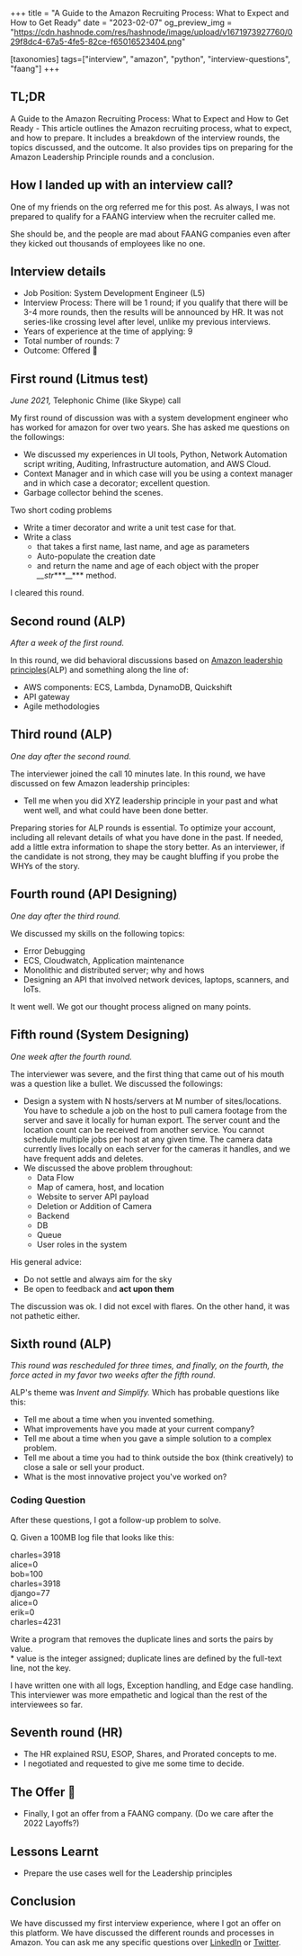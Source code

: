 +++
title = "A Guide to the Amazon Recruiting Process: What to Expect and How to Get Ready"
date = "2023-02-07"
og_preview_img = "https://cdn.hashnode.com/res/hashnode/image/upload/v1671973927760/029f8dc4-67a5-4fe5-82ce-f65016523404.png"

[taxonomies]
tags=["interview", "amazon", "python", "interview-questions", "faang"]
+++

## TL;DR

A Guide to the Amazon Recruiting Process: What to Expect and How to Get Ready - This article outlines the Amazon recruiting process, what to expect, and how to prepare. It includes a breakdown of the interview rounds, the topics discussed, and the outcome. It also provides tips on preparing for the Amazon Leadership Principle rounds and a conclusion.

## How I landed up with an interview call?

One of my friends on the org referred me for this post. As always, I was not prepared to qualify for a FAANG interview when the recruiter called me.

She should be, and the people are mad about FAANG companies even after they kicked out thousands of employees like no one.

## Interview details

- Job Position: System Development Engineer (L5)
- Interview Process: There will be 1 round; if you qualify that there will be 3-4 more rounds, then the results will be announced by HR. It was not series-like crossing level after level, unlike my previous interviews.
- Years of experience at the time of applying: 9
- Total number of rounds: 7
- Outcome: Offered 🙂

## First round (Litmus test)

_June 2021,_ Telephonic Chime (like Skype) call

My first round of discussion was with a system development engineer who has worked for amazon for over two years. She has asked me questions on the followings:

- We discussed my experiences in UI tools, Python, Network Automation script writing, Auditing, Infrastructure automation, and AWS Cloud.
- Context Manager and in which case will you be using a context manager and in which case a decorator; excellent question.
- Garbage collector behind the scenes.

Two short coding problems

- Write a timer decorator and write a unit test case for that.
- Write a class
  - that takes a first name, last name, and age as parameters
  - Auto-populate the creation date
  - and return the name and age of each object with the proper _\_\_str_\*\*\*\_\_\*\*\* method.

I cleared this round.

## Second round (ALP)

_After a week of the first round._

In this round, we did behavioral discussions based on [Amazon leadership principles](https://amazon.jobs/content/en/our-workplace/leadership-principles)(ALP) and something along the line of:

- AWS components: ECS, Lambda, DynamoDB, Quickshift
- API gateway
- Agile methodologies

## Third round (ALP)

_One day after the second round._

The interviewer joined the call 10 minutes late. In this round, we have discussed on few Amazon leadership principles:

- Tell me when you did XYZ leadership principle in your past and what went well, and what could have been done better.

Preparing stories for ALP rounds is essential. To optimize your account, including all relevant details of what you have done in the past. If needed, add a little extra information to shape the story better. As an interviewer, if the candidate is not strong, they may be caught bluffing if you probe the WHYs of the story.

## Fourth round (API Designing)

_One day after the third round._

We discussed my skills on the following topics:

- Error Debugging
- ECS, Cloudwatch, Application maintenance
- Monolithic and distributed server; why and hows
- Designing an API that involved network devices, laptops, scanners, and IoTs.

It went well. We got our thought process aligned on many points.

## Fifth round (System Designing)

_One week after the fourth round._

The interviewer was severe, and the first thing that came out of his mouth was a question like a bullet. We discussed the followings:

- Design a system with N hosts/servers at M number of sites/locations.
  You have to schedule a job on the host to pull camera footage from the server and save it locally for human export.
  The server count and the location count can be received from another service.
  You cannot schedule multiple jobs per host at any given time.
  The camera data currently lives locally on each server for the cameras it handles, and we have frequent adds and deletes.
- We discussed the above problem throughout:
  - Data Flow
  - Map of camera, host, and location
  - Website to server API payload
  - Deletion or Addition of Camera
  - Backend
  - DB
  - Queue
  - User roles in the system

His general advice:

- Do not settle and always aim for the sky
- Be open to feedback and **act upon them**

The discussion was ok. I did not excel with flares. On the other hand, it was not pathetic either.

## Sixth round (ALP)

_This round was rescheduled for three times, and finally, on the fourth, the force acted in my favor two weeks after the fifth round._

ALP's theme was _Invent and Simplify._ Which has probable questions like this:

- Tell me about a time when you invented something.
- What improvements have you made at your current company?
- Tell me about a time when you gave a simple solution to a complex problem.
- Tell me about a time you had to think outside the box (think creatively) to close a sale or sell your product.
- What is the most innovative project you've worked on?

### Coding Question

After these questions, I got a follow-up problem to solve.

Q. Given a 100MB log file that looks like this:

charles=3918  
alice=0  
bob=100  
charles=3918  
django=77  
alice=0  
erik=0  
charles=4231

Write a program that removes the duplicate lines and sorts the pairs by value.  
\* value is the integer assigned; duplicate lines are defined by the full-text line, not the key.

I have written one with all logs, Exception handling, and Edge case handling. This interviewer was more empathetic and logical than the rest of the interviewees so far.

## Seventh round (HR)

- The HR explained RSU, ESOP, Shares, and Prorated concepts to me.
- I negotiated and requested to give me some time to decide.

## The Offer 🙂

- Finally, I got an offer from a FAANG company. (Do we care after the 2022 Layoffs?)

## Lessons Learnt

- Prepare the use cases well for the Leadership principles

## Conclusion

We have discussed my first interview experience, where I got an offer on this platform. We have discussed the different rounds and processes in Amazon. You can ask me any specific questions over [LinkedIn](https://www.linkedin.com/in/soumendrak/) or [Twitter](https://twitter.com/soumendrak_).
